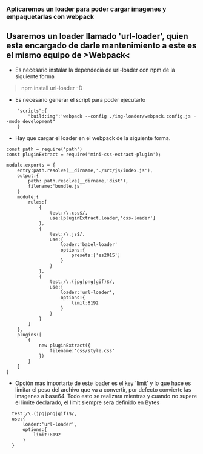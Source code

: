 ### Aplicaremos un loader para poder cargar imagenes y empaquetarlas con webpack
## Usaremos un loader llamado 'url-loader', quien esta encargado de darle mantenimiento a este es el mismo equipo de >Webpack< 

- Es necesario instalar la dependecia de url-loader con npm de la siguiente forma
> npm install url-loader -D

- Es necesario generar el script para poder ejecutarlo
```
    "scripts":{
        "build:img":'webpack --config ./img-loader/webpack.config.js --mode development"
    }
```

- Hay que cargar el loader en el webpack de la siguiente forma.
```
const path = require('path')
const pluginExtract = require('mini-css-extract-plugin');

module.exports = {
    entry:path.resolve(__dirname,'./src/js/index.js'),
    output:{
        path: path.resolve(__dirname,'dist'),
        filename:'bundle.js'
    }
    module:{
        rules:[
            {
                test:/\.css$/,
                use:[pluginExtract.loader,'css-loader']
            },
            {
                test:/\.js$/,
                use:{
                    loader:'babel-loader'
                    options:{
                        presets:['es2015']
                    }
                }
            },
            {
                test:/\.(jpg|png|gif)$/,
                use:{
                    loader:'url-loader',
                    options:{
                        limit:8192 
                    }
                }
            }
        ]
    },
    plugins:[
        {
            new pluginExtract({
                filename:'css/style.css'
            })
        }
    ]
}

```
  - Opción mas importarte de este loader es el key 'limit' y lo que hace es limitar el peso del archivo que va a convertir, por defecto convierte las imagenes a base64. Todo esto se realizara mientras y cuando no supere el limite declarado, el limit siempre sera definido en Bytes

  ```
    test:/\.(jpg|png|gif)$/,
    use:{
        loader:'url-loader',
        options:{
            limit:8192 
        }
    }
  ```
